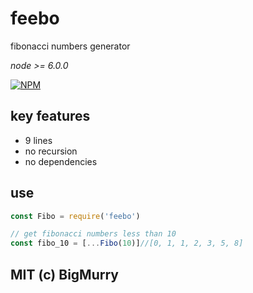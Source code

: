 # feebo
fibonacci numbers generator

_node >= 6.0.0_

[![NPM](https://nodei.co/npm/feebo.png?downloads=true&downloadRank=true&stars=true)](https://nodei.co/npm/feebo/)

[travis-badge]:https://travis-ci.org/BigMurry/fibonacci.svg?branch=master
[build]:https://travis-ci.org/BigMurry/fibonacci/

## key features
- 9 lines
- no recursion
- no dependencies

## use
```javascript
const Fibo = require('feebo')

// get fibonacci numbers less than 10
const fibo_10 = [...Fibo(10)]//[0, 1, 1, 2, 3, 5, 8]
```

## MIT (c) BigMurry
